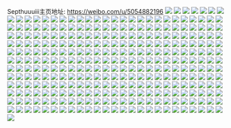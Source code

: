 Septhuuuiii主页地址: https://weibo.com/u/5054882196 
![](https://wx4.sinaimg.cn/mw2000/005w5LM0ly1h83nlgl5y6j30u0168dx7.jpg) 
![](https://wx4.sinaimg.cn/mw2000/005w5LM0ly1h83nle1tlrj30u016u4k5.jpg) 
![](https://wx4.sinaimg.cn/mw2000/005w5LM0ly1h83nli3q69j30u014oarn.jpg) 
![](https://wx4.sinaimg.cn/mw2000/005w5LM0ly1h83nlcsc0hj30u015p7mz.jpg) 
![](https://wx4.sinaimg.cn/mw2000/005w5LM0ly1h83nlerag0j30u014oqaw.jpg) 
![](https://wx4.sinaimg.cn/mw2000/005w5LM0ly1h83nljs9orj30u0140tqi.jpg) 
![](https://wx4.sinaimg.cn/mw2000/005w5LM0ly1h83nlbrxd0j30u0141qh1.jpg) 
![](https://wx4.sinaimg.cn/mw2000/005w5LM0ly1h83nll8u39j30u014oqkb.jpg) 
![](https://wx4.sinaimg.cn/mw2000/005w5LM0ly1h83nlfdiixj30u012sdl9.jpg) 
![](https://wx4.sinaimg.cn/mw2000/005w5LM0ly1h0wwknsh9yj33402c0kjq.jpg) 
![](https://wx4.sinaimg.cn/mw2000/005w5LM0ly1h0wwkc475zj32yo1o04qv.jpg) 
![](https://wx4.sinaimg.cn/mw2000/005w5LM0ly1h0wwkj3tdwj33402c0b2d.jpg) 
![](https://wx4.sinaimg.cn/mw2000/005w5LM0ly1h0wwkh1bkmj30xc24khdt.jpg) 
![](https://wx4.sinaimg.cn/mw2000/005w5LM0ly1h0wwkg28inj31h02m8hdu.jpg) 
![](https://wx4.sinaimg.cn/mw2000/005w5LM0ly1h0wwkekn6zj33402c0b2d.jpg) 
![](https://wx4.sinaimg.cn/mw2000/005w5LM0ly1h0wwkq9d6kj31sc2ds7wj.jpg) 
![](https://wx4.sinaimg.cn/mw2000/005w5LM0ly1h0wx7ni8k7j32c03407wk.jpg) 
![](https://wx4.sinaimg.cn/mw2000/005w5LM0ly1h0wwkl2gdrj33402c0e84.jpg) 
![](https://wx4.sinaimg.cn/mw2000/005w5LM0ly1gxyizdkaigj31h02m84qq.jpg) 
![](https://wx4.sinaimg.cn/mw2000/005w5LM0ly1gxyizhxh1wj32c0340qv7.jpg) 
![](https://wx4.sinaimg.cn/mw2000/005w5LM0ly1gxyizkra42j32c03407wk.jpg) 
![](https://wx4.sinaimg.cn/mw2000/005w5LM0ly1gxyizfyjitj32c02ngu10.jpg) 
![](https://wx4.sinaimg.cn/mw2000/005w5LM0ly1gxyj36wfsgj32wg23fx6q.jpg) 
![](https://wx4.sinaimg.cn/mw2000/005w5LM0ly1gxyizlkbwvj30u00yj7bw.jpg) 
![](https://wx4.sinaimg.cn/mw2000/005w5LM0ly1gv71vnzyxwj32c0340qv6.jpg) 
![](https://wx4.sinaimg.cn/mw2000/005w5LM0ly1gv71v3qukgj32yo1o0hdv.jpg) 
![](https://wx4.sinaimg.cn/mw2000/005w5LM0ly1gv71vouve9j61h014ax2102.jpg) 
![](https://wx4.sinaimg.cn/mw2000/005w5LM0ly1gv71vckrswj62c0340b2b02.jpg) 
![](https://wx4.sinaimg.cn/mw2000/005w5LM0ly1gv71vkp0pcj62802yox6t02.jpg) 
![](https://wx4.sinaimg.cn/mw2000/005w5LM0ly1gv71v8kzjdj62802yox6q02.jpg) 
![](https://wx4.sinaimg.cn/mw2000/005w5LM0ly1gv73y3zpwjj63402c01kz02.jpg) 
![](https://wx4.sinaimg.cn/mw2000/005w5LM0ly1gv71zliqhgj62802yo1l002.jpg) 
![](https://wx4.sinaimg.cn/mw2000/005w5LM0ly1gv71uyqk42j328030i4qs.jpg) 
![](https://wx4.sinaimg.cn/mw2000/005w5LM0ly1guitswxo5xj61o02yonpe02.jpg) 
![](https://wx4.sinaimg.cn/mw2000/005w5LM0ly1guitszti37j62c0340x6v02.jpg) 
![](https://wx4.sinaimg.cn/mw2000/005w5LM0ly1guitt1f2qhj61411ku1kx02.jpg) 
![](https://wx4.sinaimg.cn/mw2000/005w5LM0ly1guitt392sgj61h02m8x6q02.jpg) 
![](https://wx4.sinaimg.cn/mw2000/005w5LM0ly1guitsvrjztj31uj1ujx5s.jpg) 
![](https://wx4.sinaimg.cn/mw2000/005w5LM0ly1guitt230c1j616o1kw7wh02.jpg) 
![](https://wx4.sinaimg.cn/mw2000/005w5LM0ly1gt06gfaitlj32c0340e86.jpg) 
![](https://wx4.sinaimg.cn/mw2000/005w5LM0ly1gt06gcbqg1j31ho1zunpe.jpg) 
![](https://wx4.sinaimg.cn/mw2000/005w5LM0ly1gt06ggwddpj31ho1zkhdu.jpg) 
![](https://wx4.sinaimg.cn/mw2000/005w5LM0ly1gt0g4abe7sj31ho1zkqv5.jpg) 
![](https://wx4.sinaimg.cn/mw2000/005w5LM0ly1gt0g3muji9j31ho1zkb2a.jpg) 
![](https://wx4.sinaimg.cn/mw2000/005w5LM0ly1gt06govgk2j32c03404qw.jpg) 
![](https://wx4.sinaimg.cn/mw2000/005w5LM0ly1gt0gr09t6ij33402c0u14.jpg) 
![](https://wx4.sinaimg.cn/mw2000/005w5LM0ly1gt06gkce01j32c0340he0.jpg) 
![](https://wx4.sinaimg.cn/mw2000/005w5LM0ly1gt0g45ddc9j33402c0npk.jpg) 
![](https://wx4.sinaimg.cn/mw2000/005w5LM0ly1gt05znpu2lj33402c01l0.jpg) 
![](https://wx4.sinaimg.cn/mw2000/005w5LM0ly1gt0609sj3bj33402c0kjm.jpg) 
![](https://wx4.sinaimg.cn/mw2000/005w5LM0ly1gt060dsr8bj33401so4qr.jpg) 
![](https://wx4.sinaimg.cn/mw2000/005w5LM0ly1gt06013a6wj32af340u0x.jpg) 
![](https://wx4.sinaimg.cn/mw2000/005w5LM0ly1gt060743dqj32ac340npd.jpg) 
![](https://wx4.sinaimg.cn/mw2000/005w5LM0ly1gt05zvcdq2j31cv1u51kx.jpg) 
![](https://wx4.sinaimg.cn/mw2000/005w5LM0ly1gt05ztqbo1j33402c07wl.jpg) 
![](https://wx4.sinaimg.cn/mw2000/005w5LM0ly1gt05zyqfrgj32c0340e83.jpg) 
![](https://wx4.sinaimg.cn/mw2000/005w5LM0ly1gt06055ia4j33402c0hdv.jpg) 
![](https://wx4.sinaimg.cn/mw2000/005w5LM0ly1gr0rr5xt0hj32b72wtu0z.jpg) 
![](https://wx4.sinaimg.cn/mw2000/005w5LM0ly1gr0rr0td1fj31z217b4qq.jpg) 
![](https://wx4.sinaimg.cn/mw2000/005w5LM0ly1gr0rr4h08tj32b72wtu10.jpg) 
![](https://wx4.sinaimg.cn/mw2000/005w5LM0ly1gr0rr33vylj32c01vpu0z.jpg) 
![](https://wx4.sinaimg.cn/mw2000/005w5LM0ly1gr0rr1qr2fj31yv1cz1ky.jpg) 
![](https://wx4.sinaimg.cn/mw2000/005w5LM0ly1gr0rqysztwj334029x1kz.jpg) 
![](https://wx4.sinaimg.cn/mw2000/005w5LM0ly1gptkt8kwt7j32c0340e8g.jpg) 
![](https://wx4.sinaimg.cn/mw2000/005w5LM0ly1gptkt67jawj31ho20aqv6.jpg) 
![](https://wx4.sinaimg.cn/mw2000/005w5LM0ly1gptktioxqfj32c0340npk.jpg) 
![](https://wx4.sinaimg.cn/mw2000/005w5LM0ly1gptktam5tjj31ho1zk1kz.jpg) 
![](https://wx4.sinaimg.cn/mw2000/005w5LM0ly1gptkt55rq1j30rs2lphdu.jpg) 
![](https://wx4.sinaimg.cn/mw2000/005w5LM0ly1gptktdzav8j32yo27onpn.jpg) 
![](https://wx4.sinaimg.cn/mw2000/005w5LM0ly1gptktguy8nj33402c0e89.jpg) 
![](https://wx4.sinaimg.cn/mw2000/005w5LM0ly1gptktbtyhlj31bb1zje86.jpg) 
![](https://wx4.sinaimg.cn/mw2000/005w5LM0ly1gptktexfycj30rs15okjl.jpg) 
![](https://wx4.sinaimg.cn/mw2000/005w5LM0ly1gm67uws572j32c02im4qr.jpg) 
![](https://wx4.sinaimg.cn/mw2000/005w5LM0ly1gm67uuvzudj31ho1zkx6p.jpg) 
![](https://wx4.sinaimg.cn/mw2000/005w5LM0ly1gm67ut3vokj32c033yu0y.jpg) 
![](https://wx4.sinaimg.cn/mw2000/005w5LM0ly1gm67unp05lj33402c0npg.jpg) 
![](https://wx4.sinaimg.cn/mw2000/005w5LM0ly1gm67up81xmj31o02yohdv.jpg) 
![](https://wx4.sinaimg.cn/mw2000/005w5LM0ly1gm67ukdpu2j32ai3404qs.jpg) 
![](https://wx4.sinaimg.cn/mw2000/005w5LM0ly1gm0h9uvlqkj31h02m87wi.jpg) 
![](https://wx4.sinaimg.cn/mw2000/005w5LM0ly1gm0h9wsgk6j322n340u0x.jpg) 
![](https://wx4.sinaimg.cn/mw2000/005w5LM0ly1gji2r2jo4uj31zj1a9qv0.jpg) 
![](https://wx4.sinaimg.cn/mw2000/005w5LM0ly1gji2qwuixxj31ho1zknpe.jpg) 
![](https://wx4.sinaimg.cn/mw2000/005w5LM0ly1gji2qvoj5aj31zk1hokjm.jpg) 
![](https://wx4.sinaimg.cn/mw2000/005w5LM0ly1gji43dhkrmj31ho1zku0y.jpg) 
![](https://wx4.sinaimg.cn/mw2000/005w5LM0ly1gji2qy7fqej31ho1zkb2a.jpg) 
![](https://wx4.sinaimg.cn/mw2000/005w5LM0ly1gji4i7tr1zj31ho1zknpe.jpg) 
![](https://wx4.sinaimg.cn/mw2000/005w5LM0ly1gji2qukyczj31ho1yiqv6.jpg) 
![](https://wx4.sinaimg.cn/mw2000/005w5LM0ly1gji2r0m7oej31zk1hoqv6.jpg) 
![](https://wx4.sinaimg.cn/mw2000/005w5LM0ly1gji2r1r0chj31jx1kg4qq.jpg) 
![](https://wx4.sinaimg.cn/mw2000/005w5LM0ly1gjh3cva65mj32c029qhdw.jpg) 
![](https://wx4.sinaimg.cn/mw2000/005w5LM0ly1gjh3bxlmt9j30rs1xkhaj.jpg) 
![](https://wx4.sinaimg.cn/mw2000/005w5LM0ly1gjh3bbymzzj316o16mtzo.jpg) 
![](https://wx4.sinaimg.cn/mw2000/005w5LM0ly1gjh3ca3dz0j33402c0x6q.jpg) 
![](https://wx4.sinaimg.cn/mw2000/005w5LM0ly1gjh3bit11fj316o16me81.jpg) 
![](https://wx4.sinaimg.cn/mw2000/005w5LM0ly1gjh3ceu1zlj31ho1zk1kz.jpg) 
![](https://wx4.sinaimg.cn/mw2000/005w5LM0ly1gjh3bd5osaj31400u07cl.jpg) 
![](https://wx4.sinaimg.cn/mw2000/005w5LM0ly1gjh3brk88rj316o16mqti.jpg) 
![](https://wx4.sinaimg.cn/mw2000/005w5LM0ly1gjh3bpkrbyj33402c0e85.jpg) 
![](https://wx4.sinaimg.cn/mw2000/005w5LM0ly1gjh3bfj4mlj30te13ik5r.jpg) 
![](https://wx4.sinaimg.cn/mw2000/005w5LM0ly1gjh3dgig0gj33402c0npg.jpg) 
![](https://wx4.sinaimg.cn/mw2000/005w5LM0ly1gjh3c5enmtj32c0340kjp.jpg) 
![](https://wx4.sinaimg.cn/mw2000/005w5LM0ly1gjh3d6gdkqj32c0340npf.jpg) 
![](https://wx4.sinaimg.cn/mw2000/005w5LM0ly1gjh3bvwq3rj32c0340hdu.jpg) 
![](https://wx4.sinaimg.cn/mw2000/005w5LM0ly1gjh3cpsktcj32c0340u11.jpg) 
![](https://wx4.sinaimg.cn/mw2000/005w5LM0ly1gjh3dpns61j33402c0u0z.jpg) 
![](https://wx4.sinaimg.cn/mw2000/005w5LM0ly1gjh3d1exj9j33402c0kjo.jpg) 
![](https://wx4.sinaimg.cn/mw2000/005w5LM0ly1gjgk2omyk6j33402c07wi.jpg) 
![](https://wx4.sinaimg.cn/mw2000/005w5LM0ly1giu1oxotfwj316n16ex2i.jpg) 
![](https://wx4.sinaimg.cn/mw2000/005w5LM0ly1giu1ots5djj316o13paiz.jpg) 
![](https://wx4.sinaimg.cn/mw2000/005w5LM0ly1giu1oyrqrnj30w01kwauw.jpg) 
![](https://wx4.sinaimg.cn/mw2000/005w5LM0ly1giu1ovaw27j31kw16o7o5.jpg) 
![](https://wx4.sinaimg.cn/mw2000/005w5LM0ly1giu1ovsjmgj31871gahck.jpg) 
![](https://wx4.sinaimg.cn/mw2000/005w5LM0ly1giu1ozd48cj316o1kw1kx.jpg) 
![](https://wx4.sinaimg.cn/mw2000/005w5LM0ly1ginzn7lzq1j30u00yzk2t.jpg) 
![](https://wx4.sinaimg.cn/mw2000/005w5LM0ly1ginznjnpa9j33402c0e82.jpg) 
![](https://wx4.sinaimg.cn/mw2000/005w5LM0ly1ginzng5qdfj31kw16owxd.jpg) 
![](https://wx4.sinaimg.cn/mw2000/005w5LM0ly1ginznduqb8j31ho1zkhdu.jpg) 
![](https://wx4.sinaimg.cn/mw2000/005w5LM0ly1gio0mxh15bj31ho1zkhdu.jpg) 
![](https://wx4.sinaimg.cn/mw2000/005w5LM0ly1ginznf5u54j31kw16okfm.jpg) 
![](https://wx4.sinaimg.cn/mw2000/005w5LM0ly1ginznmo3gbj31ho1uh4qq.jpg) 
![](https://wx4.sinaimg.cn/mw2000/005w5LM0ly1ginznrhd8pj31ho1zk4qr.jpg) 
![](https://wx4.sinaimg.cn/mw2000/005w5LM0ly1ginzn67u2rj32c0340npg.jpg) 
![](https://wx4.sinaimg.cn/mw2000/005w5LM0ly1gil9of1d1sj33402c0hdu.jpg) 
![](https://wx4.sinaimg.cn/mw2000/005w5LM0ly1gia1afhf7qj31c01s0e81.jpg) 
![](https://wx4.sinaimg.cn/mw2000/005w5LM0ly1gia1aa5r14j31ho202b2a.jpg) 
![](https://wx4.sinaimg.cn/mw2000/005w5LM0ly1gia1ju82vmj31es1zgnpd.jpg) 
![](https://wx4.sinaimg.cn/mw2000/005w5LM0ly1gia1kn7j4wj33402c0qv8.jpg) 
![](https://wx4.sinaimg.cn/mw2000/005w5LM0ly1gia1aksqbkj32c02k81kz.jpg) 
![](https://wx4.sinaimg.cn/mw2000/005w5LM0ly1gia1anlj3cj33402c0kjm.jpg) 
![](https://wx4.sinaimg.cn/mw2000/005w5LM0ly1gia1adfnpjj31h02m84qq.jpg) 
![](https://wx4.sinaimg.cn/mw2000/005w5LM0ly1gia1tcr2nhj31h02m8u0x.jpg) 
![](https://wx4.sinaimg.cn/mw2000/005w5LM0ly1gia1taipulj31h02m8x6p.jpg) 
![](https://wx4.sinaimg.cn/mw2000/005w5LM0ly1gi8writnivj33402c0e82.jpg) 
![](https://wx4.sinaimg.cn/mw2000/005w5LM0ly1gi8wrkrl3sj325m2hu7wi.jpg) 
![](https://wx4.sinaimg.cn/mw2000/005w5LM0ly1gfxzhcg3g3j31400u01kx.jpg) 
![](https://wx4.sinaimg.cn/mw2000/005w5LM0ly1gfw9y1rjwyj33402c01ky.jpg) 
![](https://wx4.sinaimg.cn/mw2000/005w5LM0ly1gfbygqit5bj31521jknpd.jpg) 
![](https://wx4.sinaimg.cn/mw2000/005w5LM0ly1gfbygoiqi8j31ho20anpf.jpg) 
![](https://wx4.sinaimg.cn/mw2000/005w5LM0ly1gfbygyhxm0j31ho1zq4qq.jpg) 
![](https://wx4.sinaimg.cn/mw2000/005w5LM0ly1gfbyglrm9nj33402c0qv6.jpg) 
![](https://wx4.sinaimg.cn/mw2000/005w5LM0ly1gfbygpo04pj31da1tqnpd.jpg) 
![](https://wx4.sinaimg.cn/mw2000/005w5LM0ly1gfbygmxrhyj329z20cb29.jpg) 
![](https://wx4.sinaimg.cn/mw2000/005w5LM0ly1gfbygs24kdj33402c0kjo.jpg) 
![](https://wx4.sinaimg.cn/mw2000/005w5LM0ly1gfbygtfmjpj31ho1ziqv5.jpg) 
![](https://wx4.sinaimg.cn/mw2000/005w5LM0ly1gfbygso6kdj30yi0jk17t.jpg) 
![](https://wx4.sinaimg.cn/mw2000/005w5LM0ly1gfbygxdh97j329m26b7wh.jpg) 
![](https://wx4.sinaimg.cn/mw2000/005w5LM0ly1gfbygjf9yoj33402c0wuu.jpg) 
![](https://wx4.sinaimg.cn/mw2000/005w5LM0ly1gfbygweowtj33402c0b2c.jpg) 
![](https://wx4.sinaimg.cn/mw2000/005w5LM0ly1ge1pud7j0vj31ho1zknpd.jpg) 
![](https://wx4.sinaimg.cn/mw2000/005w5LM0ly1ge1puebsarj31ho1zkkjl.jpg) 
![](https://wx4.sinaimg.cn/mw2000/005w5LM0ly1ge1pujo172j33402c0hdv.jpg) 
![](https://wx4.sinaimg.cn/mw2000/005w5LM0ly1ge1pusbe53j32yo1o0b2a.jpg) 
![](https://wx4.sinaimg.cn/mw2000/005w5LM0ly1ge1puszqosj31400u0nby.jpg) 
![](https://wx4.sinaimg.cn/mw2000/005w5LM0ly1ge1puqh2u3j32c0340u0z.jpg) 
![](https://wx4.sinaimg.cn/mw2000/005w5LM0ly1ge1puzdbvxj318y0vzgz3.jpg) 
![](https://wx4.sinaimg.cn/mw2000/005w5LM0ly1ge1pubfq34j32c0340qv8.jpg) 
![](https://wx4.sinaimg.cn/mw2000/005w5LM0ly1ge1pw5e5sxj33402c0qv7.jpg) 
![](https://wx4.sinaimg.cn/mw2000/005w5LM0ly1gd32torxv6j32c0340u12.jpg) 
![](https://wx4.sinaimg.cn/mw2000/005w5LM0ly1gd32tkny0gj33402c0x6z.jpg) 
![](https://wx4.sinaimg.cn/mw2000/005w5LM0ly1gd32txk1e0j32c0340qv6.jpg) 
![](https://wx4.sinaimg.cn/mw2000/005w5LM0ly1gd32ttpj60j33402c0kjo.jpg) 
![](https://wx4.sinaimg.cn/mw2000/005w5LM0ly1gd32tw5kfnj33402c0kjo.jpg) 
![](https://wx4.sinaimg.cn/mw2000/005w5LM0ly1gd32tr4me1j33402c0e82.jpg) 
![](https://wx4.sinaimg.cn/mw2000/005w5LM0ly1gd32thznbwj30xl0izjvq.jpg) 
![](https://wx4.sinaimg.cn/mw2000/005w5LM0ly1gd32tpw91jj31hc0u0x1t.jpg) 
![](https://wx4.sinaimg.cn/mw2000/005w5LM0ly1gd32tz28t5j330s24xqv6.jpg) 
![](https://wx4.sinaimg.cn/mw2000/005w5LM0ly1gcmrkdp3lrj33402exx6q.jpg) 
![](https://wx4.sinaimg.cn/mw2000/005w5LM0ly1gcdni7jcl6j30rs237kjl.jpg) 
![](https://wx4.sinaimg.cn/mw2000/005w5LM0ly1gcdni593hlj31h02m87wi.jpg) 
![](https://wx4.sinaimg.cn/mw2000/005w5LM0ly1gcdni8ur3mj30rs1ko1kx.jpg) 
![](https://wx4.sinaimg.cn/mw2000/005w5LM0ly1gcdnibzrlvj30rs2yehdt.jpg) 
![](https://wx4.sinaimg.cn/mw2000/005w5LM0ly1gcdnifekpmj31h02m81ky.jpg) 
![](https://wx4.sinaimg.cn/mw2000/005w5LM0ly1gcdnihzn56j30rs2d11kx.jpg) 
![](https://wx4.sinaimg.cn/mw2000/005w5LM0ly1gcdnipp1sjj30rs35dkjl.jpg) 
![](https://wx4.sinaimg.cn/mw2000/005w5LM0ly1gcdndeqfg0j33403404qs.jpg) 
![](https://wx4.sinaimg.cn/mw2000/005w5LM0ly1gcdniskwv5j30rs1kotvz.jpg) 
![](https://wx4.sinaimg.cn/mw2000/005w5LM0ly1gbibnhgfstj30u01404qp.jpg) 
![](https://wx4.sinaimg.cn/mw2000/005w5LM0ly1gbibngwtboj30qo0s140g.jpg) 
![](https://wx4.sinaimg.cn/mw2000/005w5LM0ly1gb83zuplvvj31h02m8b2b.jpg) 
![](https://wx4.sinaimg.cn/mw2000/005w5LM0ly1gb7kw2m711j31c02dcu0z.jpg) 
![](https://wx4.sinaimg.cn/mw2000/005w5LM0ly1gb82gs8ltsj31h02m8e82.jpg) 
![](https://wx4.sinaimg.cn/mw2000/005w5LM0ly1gb7kwsav7ij31uo0yktxf.jpg) 
![](https://wx4.sinaimg.cn/mw2000/005w5LM0ly1gb7l0lnjfxj31el22qkjl.jpg) 
![](https://wx4.sinaimg.cn/mw2000/005w5LM0ly1gb7kwvf3rmj324y2uou0y.jpg) 
![](https://wx4.sinaimg.cn/mw2000/005w5LM0ly1gb7l0k8xfbj32c0340qvh.jpg) 
![](https://wx4.sinaimg.cn/mw2000/005w5LM0ly1gb7l0myfk6j32c03407wj.jpg) 
![](https://wx4.sinaimg.cn/mw2000/005w5LM0ly1gb82wgrsj5j316o1kunjn.jpg) 
![](https://wx4.sinaimg.cn/mw2000/005w5LM0ly1gaob3h9kahj32oa2oae81.jpg) 
![](https://wx4.sinaimg.cn/mw2000/005w5LM0ly1gaob3dqmhej33403404qq.jpg) 
![](https://wx4.sinaimg.cn/mw2000/005w5LM0ly1gaob3j7lnnj3340340x6q.jpg) 
![](https://wx4.sinaimg.cn/mw2000/005w5LM0ly1gaobjon8eaj33402c0x6r.jpg) 
![](https://wx4.sinaimg.cn/mw2000/005w5LM0ly1gah4i2jy5nj30fl0g3ta1.jpg) 
![](https://wx4.sinaimg.cn/mw2000/005w5LM0ly1gageo10cylj31sc2ds1kz.jpg) 
![](https://wx4.sinaimg.cn/mw2000/005w5LM0ly1ga9f5tydwfj30u00z47dv.jpg) 
![](https://wx4.sinaimg.cn/mw2000/005w5LM0ly1ga9f5ucg8sj30u013oamg.jpg) 
![](https://wx4.sinaimg.cn/mw2000/005w5LM0ly1ga9exyp4vpj30u00v049g.jpg) 
![](https://wx4.sinaimg.cn/mw2000/005w5LM0ly1ga9exy12phj30u01hcdox.jpg) 
![](https://wx4.sinaimg.cn/mw2000/005w5LM0ly1g9o6sm018oj31400u07c7.jpg) 
![](https://wx4.sinaimg.cn/mw2000/005w5LM0ly1g8heantdsyj33402c01ky.jpg) 
![](https://wx4.sinaimg.cn/mw2000/005w5LM0ly1g7pwbpmhm7j30u014eamy.jpg) 
![](https://wx4.sinaimg.cn/mw2000/005w5LM0ly1g7pvh733zfj31400u0tjh.jpg) 
![](https://wx4.sinaimg.cn/mw2000/005w5LM0ly1g7pvh4gvjbj30u019v1df.jpg) 
![](https://wx4.sinaimg.cn/mw2000/005w5LM0ly1g7pvh6rt7hj30w90u0zu4.jpg) 
![](https://wx4.sinaimg.cn/mw2000/005w5LM0ly1g7pvh7fw0aj30u0140169.jpg) 
![](https://wx4.sinaimg.cn/mw2000/005w5LM0ly1g7pwoghqopj30u015vapb.jpg) 
![](https://wx4.sinaimg.cn/mw2000/005w5LM0ly1g7pvh618q8j30u0140dsn.jpg) 
![](https://wx4.sinaimg.cn/mw2000/005w5LM0ly1g7pwog51aej30u00v3471.jpg) 
![](https://wx4.sinaimg.cn/mw2000/005w5LM0ly1g7pwofvfvtj30u00zj7fh.jpg) 
![](https://wx4.sinaimg.cn/mw2000/005w5LM0ly1g7d6rrtpxlj30lp0dhtak.jpg) 
![](https://wx4.sinaimg.cn/mw2000/005w5LM0ly1g77hj7f64bj30rs223u0x.jpg) 
![](https://wx4.sinaimg.cn/mw2000/005w5LM0ly1g77hj6p3imj30rs1wse81.jpg) 
![](https://wx4.sinaimg.cn/mw2000/005w5LM0ly1g77hj816fcj30rs223hdt.jpg) 
![](https://wx4.sinaimg.cn/mw2000/005w5LM0ly1g71rlr5qeaj30sg0lcgpe.jpg) 
![](https://wx4.sinaimg.cn/mw2000/005w5LM0ly1g71rlrgc1lj30sg0lltd3.jpg) 
![](https://wx4.sinaimg.cn/mw2000/005w5LM0ly1g71rlqtx8rj30sg0ljdlz.jpg) 
![](https://wx4.sinaimg.cn/mw2000/005w5LM0ly1g71rlt13pcj31400u0gve.jpg) 
![](https://wx4.sinaimg.cn/mw2000/005w5LM0ly1g71rn0fdj7j30u01417dh.jpg) 
![](https://wx4.sinaimg.cn/mw2000/005w5LM0ly1g71rlsbo58j30rs0zgdm4.jpg) 
![](https://wx4.sinaimg.cn/mw2000/005w5LM0ly1g71rlrwzgbj31400u0tfs.jpg) 
![](https://wx4.sinaimg.cn/mw2000/005w5LM0ly1g71rlqhwhxj30u00u0dq6.jpg) 
![](https://wx4.sinaimg.cn/mw2000/005w5LM0ly1g71rlspaepj31400u07hx.jpg) 
![](https://wx4.sinaimg.cn/mw2000/005w5LM0ly1g55bpwno17j32c0340u0x.jpg) 
![](https://wx4.sinaimg.cn/mw2000/005w5LM0ly1g2podrztwgj30u00u0qgy.jpg) 
![](https://wx4.sinaimg.cn/mw2000/005w5LM0ly1g2podsfmauj30u00u015h.jpg) 
![](https://wx4.sinaimg.cn/mw2000/005w5LM0ly1g2podtb5uhj31sg1oqu0x.jpg) 
![](https://wx4.sinaimg.cn/mw2000/005w5LM0ly1g2m7k6tkqij30rs1lwe3q.jpg) 
![](https://wx4.sinaimg.cn/mw2000/005w5LM0ly1g2m7jizo43j30rs223kjl.jpg) 
![](https://wx4.sinaimg.cn/mw2000/005w5LM0ly1g2m7k00c84j30rs223kjl.jpg) 
![](https://wx4.sinaimg.cn/mw2000/005w5LM0ly1g2m7joxpicj30rs1n0kgp.jpg) 
![](https://wx4.sinaimg.cn/mw2000/005w5LM0ly1g2m7ldfzxxj31sg1sckjl.jpg) 
![](https://wx4.sinaimg.cn/mw2000/005w5LM0ly1g2m7uzqh3fj32c03401l1.jpg) 
![](https://wx4.sinaimg.cn/mw2000/005w5LM0ly1g1mbsszhaqj33402c0x77.jpg) 
![](https://wx4.sinaimg.cn/mw2000/005w5LM0ly1g1mbuva22rj33402c01le.jpg) 
![](https://wx4.sinaimg.cn/mw2000/005w5LM0ly1g1mbt0rr0yj32c02c0u0z.jpg) 
![](https://wx4.sinaimg.cn/mw2000/005w5LM0ly1g166t3tsk9j30xc18ex6p.jpg) 
![](https://wx4.sinaimg.cn/mw2000/005w5LM0ly1g0vlcn0z1mj30yi08daau.jpg) 
![](https://wx4.sinaimg.cn/mw2000/005w5LM0ly1g0mfjuq0u8j30u014ygvw.jpg) 
![](https://wx4.sinaimg.cn/mw2000/005w5LM0ly1fzwwpfvxw7j30u0140agv.jpg) 
![](https://wx4.sinaimg.cn/mw2000/005w5LM0ly1fzgat0ut8uj30u013yalm.jpg) 
![](https://wx4.sinaimg.cn/mw2000/005w5LM0ly1fzgb1z0nlbj30u014d46a.jpg) 
![](https://wx4.sinaimg.cn/mw2000/005w5LM0ly1fzgat43ipuj30u013ydxb.jpg) 
![](https://wx4.sinaimg.cn/mw2000/005w5LM0ly1fyqve9hh19j31bf0qodwp.jpg) 
![](https://wx4.sinaimg.cn/mw2000/005w5LM0ly1fyqveabmk6j30qo0zidpb.jpg) 
![](https://wx4.sinaimg.cn/mw2000/005w5LM0ly1fyqve8idq4j31bf0qoh11.jpg) 
![](https://wx4.sinaimg.cn/mw2000/005w5LM0ly1fynzakghw8j30qp0t5mxf.jpg) 
![](https://wx4.sinaimg.cn/mw2000/005w5LM0ly1fyo1xitwbfj30qo0zh46q.jpg) 
![](https://wx4.sinaimg.cn/mw2000/005w5LM0ly1fynzausuntj30qo0taglv.jpg) 
![](https://wx4.sinaimg.cn/mw2000/005w5LM0ly1fynzalyea8j30qo0tqjys.jpg) 
![](https://wx4.sinaimg.cn/mw2000/005w5LM0ly1fynzbui175j30qo0zkk1y.jpg) 
![](https://wx4.sinaimg.cn/mw2000/005w5LM0ly1fynzamtsbdj30qo0zz7hw.jpg) 
![](https://wx4.sinaimg.cn/mw2000/005w5LM0ly1fynzao2c83j30qo0zkwle.jpg) 
![](https://wx4.sinaimg.cn/mw2000/005w5LM0ly1fynzdhsvxbj30ug0qo7bo.jpg) 
![](https://wx4.sinaimg.cn/mw2000/005w5LM0ly1fynzaou4m7j30qo0zi482.jpg) 
![](https://wx4.sinaimg.cn/mw2000/005w5LM0ly1fxvldwwapoj32c03407wi.jpg) 
![](https://wx4.sinaimg.cn/mw2000/005w5LM0ly1fxoptxf42bj30yi0uv46p.jpg) 
![](https://wx4.sinaimg.cn/mw2000/005w5LM0ly1fxh7sf5lw5j30qo0qowlj.jpg) 
![](https://wx4.sinaimg.cn/mw2000/005w5LM0ly1fx32j564c0j31sg2dsb29.jpg) 
![](https://wx4.sinaimg.cn/mw2000/005w5LM0ly1fx32j8zwy1j33402c0npe.jpg) 
![](https://wx4.sinaimg.cn/mw2000/005w5LM0ly1fx32jcvodxj32382sbnpe.jpg) 
![](https://wx4.sinaimg.cn/mw2000/005w5LM0ly1fx32jgxfprj32c03401kz.jpg) 
![](https://wx4.sinaimg.cn/mw2000/005w5LM0ly1fx335vb9kej32c0340x6r.jpg) 
![](https://wx4.sinaimg.cn/mw2000/005w5LM0ly1fx3325pyq0j31m425hqv5.jpg) 
![](https://wx4.sinaimg.cn/mw2000/005w5LM0ly1fwwe25k7rpj30yi0putkn.jpg) 
![](https://wx4.sinaimg.cn/mw2000/005w5LM0gy1fvvf3kmaa8j30k00zkwj1.jpg) 
![](https://wx4.sinaimg.cn/mw2000/005w5LM0gy1fvvf3p8dyvj30in0obgqi.jpg) 
![](https://wx4.sinaimg.cn/mw2000/005w5LM0gy1fvvf0y0sy3j30k00zk7wh.jpg) 
![](https://wx4.sinaimg.cn/mw2000/005w5LM0gy1fvvf1nvmivj31w02iox6p.jpg) 
![](https://wx4.sinaimg.cn/mw2000/005w5LM0gy1fvvf2u7r0rj31w02ioe82.jpg) 
![](https://wx4.sinaimg.cn/mw2000/005w5LM0gy1fvvf3gt5auj31ot1287wh.jpg) 
![](https://wx4.sinaimg.cn/mw2000/005w5LM0gy1fvvf41qvhsj31f01w07lw.jpg) 
![](https://wx4.sinaimg.cn/mw2000/005w5LM0gy1fvvf4gfre4j31f01w01jl.jpg) 
![](https://wx4.sinaimg.cn/mw2000/005w5LM0gy1fvvf4p9orlj31f01w0dxw.jpg) 
![](https://wx4.sinaimg.cn/mw2000/005w5LM0ly1fvbrs3jzu8j312t1w0tmj.jpg) 
![](https://wx4.sinaimg.cn/mw2000/005w5LM0ly1fvbrs1ij0pj31zo16vqen.jpg) 
![](https://wx4.sinaimg.cn/mw2000/005w5LM0ly1fvbs2iemplj312w1w04ef.jpg) 
![](https://wx4.sinaimg.cn/mw2000/005w5LM0ly1fvbrvuuz48j31w01gt1kx.jpg) 
![](https://wx4.sinaimg.cn/mw2000/005w5LM0ly1fvbrvwisemj31zo1jn7tz.jpg) 
![](https://wx4.sinaimg.cn/mw2000/005w5LM0ly1fvbrwgbh0aj30qo0k0e3e.jpg) 
![](https://wx4.sinaimg.cn/mw2000/005w5LM0ly1fv9ihbne7gj309q09474r.jpg) 
![](https://wx4.sinaimg.cn/mw2000/005w5LM0ly1fv9ihbwuh3j30c70bkjs7.jpg) 
![](https://wx4.sinaimg.cn/mw2000/005w5LM0ly1fv9ihc4p6cj30c70bkaaw.jpg) 
![](https://wx4.sinaimg.cn/mw2000/005w5LM0ly1fv06ighld7j31400u0aod.jpg) 
![](https://wx4.sinaimg.cn/mw2000/005w5LM0ly1fv06ivzhmoj30qo0zk4by.jpg) 
![](https://wx4.sinaimg.cn/mw2000/005w5LM0ly1fv06ix0f9wj30qo0zk174.jpg) 
![](https://wx4.sinaimg.cn/mw2000/005w5LM0ly1fv06iskgstj31w02iob2h.jpg) 
![](https://wx4.sinaimg.cn/mw2000/005w5LM0ly1fv06iemoa1j31tc2f4b2b.jpg) 
![](https://wx4.sinaimg.cn/mw2000/005w5LM0ly1fv06iur5hzj31ug2glngd.jpg) 
![](https://wx4.sinaimg.cn/mw2000/005w5LM0ly1fs6fop3w8bj31w01w0u11.jpg) 
![](https://wx4.sinaimg.cn/mw2000/005w5LM0ly1fs6fnw83a7j31w01w0u11.jpg) 
![](https://wx4.sinaimg.cn/mw2000/005w5LM0ly1fs6fo5t7ryj31w01w0u10.jpg) 
![](https://wx4.sinaimg.cn/mw2000/005w5LM0ly1fs6fo31acwj31w01w0e85.jpg) 
![](https://wx4.sinaimg.cn/mw2000/005w5LM0ly1fs6g52iahaj31w01w0hdw.jpg) 
![](https://wx4.sinaimg.cn/mw2000/005w5LM0ly1fs6fnzt9edj31w01w0hdx.jpg) 
![](https://wx4.sinaimg.cn/mw2000/005w5LM0ly1fs6fob1gktj31w01w01l2.jpg) 
![](https://wx4.sinaimg.cn/mw2000/005w5LM0ly1fs6fohpgkfj31w01w0npi.jpg) 
![](https://wx4.sinaimg.cn/mw2000/005w5LM0ly1fs6folrcn6j31w01w01l3.jpg) 
![](https://wx4.sinaimg.cn/mw2000/005w5LM0ly1frnxij001wj323k16k1kx.jpg) 
![](https://wx4.sinaimg.cn/mw2000/005w5LM0ly1fqdm3tdvg4j31f31w0u10.jpg) 
![](https://wx4.sinaimg.cn/mw2000/005w5LM0ly1fqdm1w28xhj32c0340kjl.jpg) 
![](https://wx4.sinaimg.cn/mw2000/005w5LM0ly1fqdm26eat6j31f31w0e84.jpg) 
![](https://wx4.sinaimg.cn/mw2000/005w5LM0ly1fqdm3xnkagj32c0340x6p.jpg) 
![](https://wx4.sinaimg.cn/mw2000/005w5LM0ly1fqdm4tu7xtj31sg2dse87.jpg) 
![](https://wx4.sinaimg.cn/mw2000/005w5LM0ly1fqdm41yrp4j31sg2dsnpe.jpg) 
![](https://wx4.sinaimg.cn/mw2000/005w5LM0ly1fqdm2dp0mlj31f31w0nph.jpg) 
![](https://wx4.sinaimg.cn/mw2000/005w5LM0ly1fqdm1r59bvj32c0340qv7.jpg) 
![](https://wx4.sinaimg.cn/mw2000/005w5LM0ly1fqdm337burj31f31w0npg.jpg) 
![](https://wx4.sinaimg.cn/mw2000/005w5LM0ly1fq3j21o3chj30qo0zkqc8.jpg) 
![](https://wx4.sinaimg.cn/mw2000/005w5LM0ly1fq3ibptr8xj30qo0zkjxw.jpg) 
